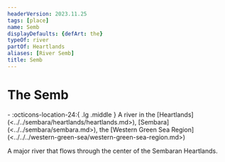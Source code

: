 ```yaml
---
headerVersion: 2023.11.25
tags: [place]
name: Semb
displayDefaults: {defArt: the}
typeOf: river
partOf: Heartlands
aliases: [River Semb]
title: Semb
---
```

# The Semb
<div class="grid cards ext-narrow-margin ext-one-column" markdown>
-    :octicons-location-24:{ .lg .middle } A river in the [Heartlands](<../../sembara/heartlands/heartlands.md>), [Sembara](<../../sembara/sembara.md>), the [Western Green Sea Region](<../../../western-green-sea/western-green-sea-region.md>)  
</div>


A major river that flows through the center of the Sembaran Heartlands. 






